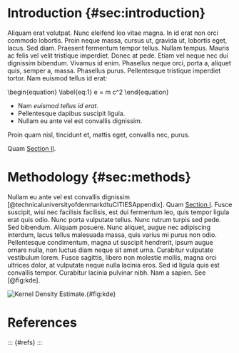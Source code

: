 # Introduction {#sec:introduction}

Aliquam erat volutpat.  Nunc eleifend leo vitae magna.  In id erat non orci commodo lobortis.  Proin neque massa, cursus ut, gravida ut, lobortis eget, lacus.  Sed diam.  Praesent fermentum tempor tellus.  Nullam tempus.  Mauris ac felis vel velit tristique imperdiet.  Donec at pede.  Etiam vel neque nec dui dignissim bibendum.  Vivamus id enim.  Phasellus neque orci, porta a, aliquet quis, semper a, massa.  Phasellus purus.  Pellentesque tristique imperdiet tortor.  Nam euismod tellus id erat:

\begin{equation}
\label{eq:1}
e = m c^2
\end{equation}

-   Nam *euismod tellus id erat*.
-   Pellentesque dapibus suscipit ligula.
-   Nullam eu ante vel est convallis dignissim.

Proin quam nisl, tincidunt et, mattis eget, convallis nec, purus.

Quam [Section II](#methods).

# Methodology {#sec:methods}

Nullam eu ante vel est convallis dignissim 
[@technicaluniversityofdenmarkdtuCITIESAppendix]. Quam [Section I](#introduction).
Fusce suscipit, wisi nec facilisis facilisis, est dui fermentum leo, quis tempor ligula erat quis odio. Nunc porta vulputate tellus. Nunc rutrum turpis sed pede. Sed bibendum. Aliquam posuere. Nunc aliquet, augue nec adipiscing interdum, lacus tellus malesuada massa, quis varius mi purus non odio. Pellentesque condimentum, magna ut suscipit hendrerit, ipsum augue ornare nulla, non luctus diam neque sit amet urna. Curabitur vulputate vestibulum lorem. Fusce sagittis, libero non molestie mollis, magna orci ultrices dolor, at vulputate neque nulla lacinia eros. Sed id ligula quis est convallis tempor. Curabitur lacinia pulvinar nibh. Nam a sapien. See [@fig:kde].

![Kernel Density Estimate.](/home/frederik/MultiPaper/PaperA/Figures/kde.png){#fig:kde}

# References

::: {#refs}
:::
